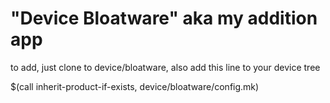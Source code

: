 # "Device Bloatware" aka my addition app 

to add, just clone to device/bloatware, also add this line to your device tree

$(call inherit-product-if-exists, device/bloatware/config.mk)
